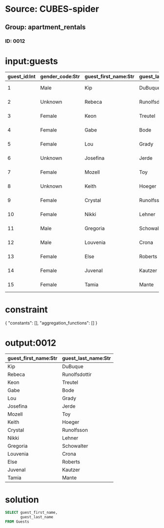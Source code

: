 # Source: CUBES-spider
## Group: apartment_rentals
### ID: 0012

# input:guests

| guest_id:Int | gender_code:Str | guest_first_name:Str | guest_last_name:Str | date_of_birth:Str |
|---|---|---|---|---|
| 1 | Male | Kip | DuBuque | 1995-11-04 07:09:57 |
| 2 | Unknown | Rebeca | Runolfsdottir | 1974-05-12 21:53:58 |
| 3 | Female | Keon | Treutel | 1974-08-20 09:28:05 |
| 4 | Female | Gabe | Bode | 2007-09-11 19:01:39 |
| 5 | Female | Lou | Grady | 1997-01-15 17:37:40 |
| 6 | Unknown | Josefina | Jerde | 1978-03-08 04:43:04 |
| 7 | Female | Mozell | Toy | 1997-01-20 17:11:31 |
| 8 | Unknown | Keith | Hoeger | 2001-06-18 20:05:55 |
| 9 | Female | Crystal | Runolfsson | 1971-01-04 04:22:58 |
| 10 | Female | Nikki | Lehner | 1980-06-20 18:15:39 |
| 11 | Male | Gregoria | Schowalter | 2015-02-03 23:34:13 |
| 12 | Male | Louvenia | Crona | 1983-08-26 15:45:08 |
| 13 | Female | Else | Roberts | 1971-11-02 01:51:56 |
| 14 | Female | Juvenal | Kautzer | 2003-07-29 22:08:15 |
| 15 | Female | Tamia | Mante | 2013-02-22 11:26:22 |

# constraint

{
  "constants": [],
  "aggregation_functions": []
}

# output:0012

| guest_first_name:Str | guest_last_name:Str |
|---|---|
| Kip | DuBuque |
| Rebeca | Runolfsdottir |
| Keon | Treutel |
| Gabe | Bode |
| Lou | Grady |
| Josefina | Jerde |
| Mozell | Toy |
| Keith | Hoeger |
| Crystal | Runolfsson |
| Nikki | Lehner |
| Gregoria | Schowalter |
| Louvenia | Crona |
| Else | Roberts |
| Juvenal | Kautzer |
| Tamia | Mante |

# solution

```sql
SELECT guest_first_name,
       guest_last_name
FROM Guests
```
